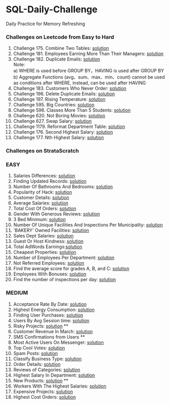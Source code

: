 # SQL-Daily-Challenge
Daily Practice for Memory Refreshing <br>
### Challenges on Leetcode from Easy to Hard <br>
1. Challenge 175. Combine Two Tables: [solution](Leetcode_Challenge/solution_1.txt)
2. Challenge 181. Employees Earning More Than Their Managers: [solution](Leetcode_Challenge/solution_2.txt)
3. Challenge 182. Duplicate Emails: [solution](Leetcode_Challenge/solution_3.txt) <br>
    Note:<br>
    a) WHERE is used before GROUP BY，HAVING is used after GROUP BY<br>
    b) Aggregate Functions (avg、sum、max、min、count) cannot be used as conditions after WHERE, instead, can be used after HAVING
4. Challenge 183. Customers Who Never Order: [solution](Leetcode_Challenge/solution_4.txt)
5. Challenge 196. Delete Duplicate Emails: [solution](Leetcode_Challenge/solution_5.txt)
6. Challenge 197. Rising Temperature: [solution](Leetcode_Challenge/solution_6.txt)
7. Challenge 595. Big Countries: [solution](Leetcode_Challenge/solution_7.txt)
8. Challenge 596. Classes More Than 5 Students: [solution](Leetcode_Challenge/solution_8.txt)
9. Challenge 620. Not Boring Movies: [solution](Leetcode_Challenge/solution_9.txt)
10. Challenge 627. Swap Salary: [solution](Leetcode_Challenge/solution_10.txt)
11. Challenge 1179. Reformat Department Table: [solution](Leetcode_Challenge/solution_11.txt)
12. Challenge 176. Second Highest Salary: [solution](Leetcode_Challenge/solution_12.txt)
13. Challenge 177. Nth Highest Salary: [solution](Leetcode_Challenge/solution_13.txt)

### Challenges on StrataScratch <br>
### EASY ###
1. Salaries Differences: [solution](StrataScratch_Challenge/strata_e_1.txt)
2. Finding Updated Records: [solution](StrataScratch_Challenge/strata_e_2.txt)
3. Number Of Bathrooms And Bedrooms: [solution](StrataScratch_Challenge/strata_e_3.txt)
4. Popularity of Hack: [solution](StrataScratch_Challenge/strata_e_4.txt)
5. Customer Details: [solution](StrataScratch_Challenge/strata_e_5.txt)
6. Average Salaries: [solution](StrataScratch_Challenge/strata_e_6.txt)
7. Total Cost Of Orders: [solution](StrataScratch_Challenge/strata_e_7.txt)
8. Gender With Generous Reviews: [solution](StrataScratch_Challenge/strata_e_8.txt)
9. 3 Bed Minimum: [solution](StrataScratch_Challenge/strata_e_9.txt)
10. Number Of Unique Facilities And Inspections Per Municipality: [solution](StrataScratch_Challenge/strata_e_10.txt)
11. 'BAKERY' Owned Facilities: [solution](StrataScratch_Challenge/strata_e_11.txt)
12. Sales Dept Salaries: [solution](StrataScratch_Challenge/strata_e_12.txt)
13. Guest Or Host Kindness: [solution](StrataScratch_Challenge/strata_e_13.txt)
14. Total AdWords Earnings:[solution](StrataScratch_Challenge/strata_e_14.txt)
15. Cheapest Properties: [solution](StrataScratch_Challenge/strata_e_15.txt)
16. Number of Employees Per Department: [solution](StrataScratch_Challenge/strata_e_16.txt)
17. Not Referred Employees: [solution](StrataScratch_Challenge/strata_e_17.txt)
18. Find the average score for grades A, B, and C: [solution](StrataScratch_Challenge/strata_e_18.txt)
19. Employees With Bonuses: [solution](StrataScratch_Challenge/strata_e_19.txt)
20. Find the number of inspections per day: [solution](StrataScratch_Challenge/strata_e_20.txt)

### MEDIUM ###
1. Acceptance Rate By Date: [solution](StrataScratch_Challenge/strata_m_1.txt)
2. Highest Energy Consumption: [solution](StrataScratch_Challenge/strata_m_2.txt)
3. Finding User Purchases: [solution](StrataScratch_Challenge/strata_m_3.txt)
4. Users By Avg Session time: [solution](StrataScratch_Challenge/strata_m_4.txt)
5. Risky Projects: [solution](StrataScratch_Challenge/strata_m_5.txt) **
6. Customer Revenue In March: [solution](StrataScratch_Challenge/strata_m_6.txt)
7. SMS Confirmations from Users **
8. Most Active Users On Messenger: [solution](StrataScratch_Challenge/strata_m_8.txt)
9. Top Cool Votes: [solution](StrataScratch_Challenge/strata_m_9.txt)
10. Spam Posts: [solution](StrataScratch_Challenge/strata_m_10.txt)
11. Classify Business Type: [solution](StrataScratch_Challenge/strata_m_11.txt)
12. Order Details: [solution](StrataScratch_Challenge/strata_m_12.txt)
13. Reviews of Categories: [solution](StrataScratch_Challenge/strata_m_13.txt)
14. Highest Salary In Department: [solution](StrataScratch_Challenge/strata_m_14.txt)
15. New Products: [solution](StrataScratch_Challenge/strata_m_15.txt) **
16. Workers With The Highest Salaries: [solution](StrataScratch_Challenge/strata_m_16.txt)
17. Expensive Projects: [solution](StrataScratch_Challenge/strata_m_17.txt)
18. Highest Cost Orders: [solution](StrataScratch_Challenge/strata_m_18.txt)
